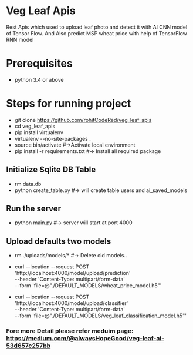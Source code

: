 # Veg Leaf Apis
Rest Apis which used to upload leaf photo and detect it with AI CNN model of Tensor Flow. And Also predict MSP wheat price with help of TensorFlow RNN model

# Prerequisites
* python 3.4 or above

# Steps for running project
* git clone https://github.com/rohitCodeRed/veg_leaf_apis
* cd veg_leaf_apis
* pip install virtualenv
* virtualenv --no-site-packages .
* source bin/activate              #->Activate local environment
* pip install -r requirements.txt  #-> Install all required package

## Initialize Sqlite DB Table
* rm data.db
* python create_table.py  #-> will create table users and ai_saved_models

## Run the server
* python main.py  #-> server will start at port 4000

## Upload defaults two models
* rm ./uploads/models/*  #-> Delete old models..

* curl --location --request POST 'http://localhost:4000/model/upload/prediction' \
--header 'Content-Type: multipart/form-data' \
--form 'file=@"./DEFAULT_MODELS/wheat_price_model.h5"'

* curl --location --request POST 'http://localhost:4000/model/upload/classifier' \
--header 'Content-Type: multipart/form-data' \
--form 'file=@"./DEFAULT_MODELS/veg_leaf_classification_model.h5"'


### Fore more Detail please refer meduim page: https://medium.com/@alwaysHopeGood/veg-leaf-ai-53d657c257bb

